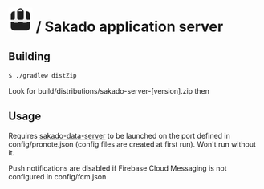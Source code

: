 # ![Sakado icon](https://github.com/sakado-app/sakado/raw/master/resources/android/icon/drawable-mdpi-icon.png) / Sakado application server

## Building

```bash
$ ./gradlew distZip
```

Look for build/distributions/sakado-server-[version].zip then

## Usage

Requires [sakado-data-server](https://github.com/sakado-app/sakado-data-server) to be launched on the port defined in config/pronote.json (config files are created at first run).
Won't run without it.

Push notifications are disabled if Firebase Cloud Messaging is not configured in config/fcm.json
